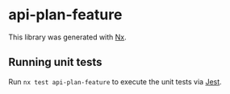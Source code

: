 # api-plan-feature

This library was generated with [Nx](https://nx.dev).

## Running unit tests

Run `nx test api-plan-feature` to execute the unit tests via [Jest](https://jestjs.io).
